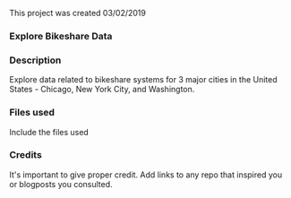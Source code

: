 This project was created 03/02/2019

### Explore Bikeshare Data

### Description
Explore data related to bikeshare systems for 3 major cities in the United States - Chicago, New York City, and Washington.

### Files used
Include the files used

### Credits
It's important to give proper credit. Add links to any repo that inspired you or blogposts you consulted.
